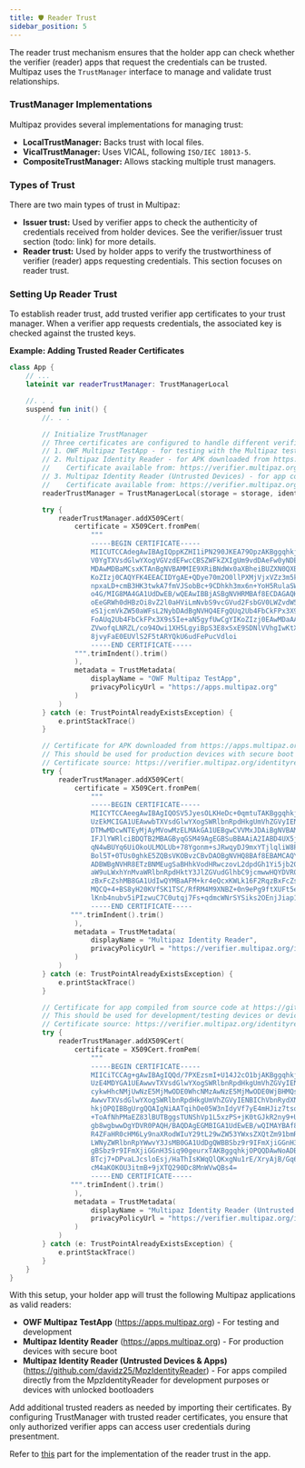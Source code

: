```yaml
---
title: 🛡️ Reader Trust
sidebar_position: 5
---
```


The reader trust mechanism ensures that the holder app can check whether the verifier (reader) apps that request the credentials can be trusted. Multipaz uses the `TrustManager` interface to manage and validate trust relationships.

### TrustManager Implementations

Multipaz provides several implementations for managing trust:

* **LocalTrustManager:** Backs trust with local files.
* **VicalTrustManager:** Uses VICAL, following `ISO/IEC 18013-5`.
* **CompositeTrustManager:** Allows stacking multiple trust managers.

### Types of Trust

There are two main types of trust in Multipaz:

* **Issuer trust:** Used by verifier apps to check the authenticity of credentials received from holder devices. See the verifier/issuer trust section (todo: link) for more details.
* **Reader trust:** Used by holder apps to verify the trustworthiness of verifier (reader) apps requesting credentials. This section focuses on reader trust.

### Setting Up Reader Trust

To establish reader trust, add trusted verifier app certificates to your trust manager. When a verifier app requests credentials, the associated key is checked against the trusted keys.

**Example: Adding Trusted Reader Certificates**

```kotlin
class App {
    // ...
    lateinit var readerTrustManager: TrustManagerLocal

    //. . .
    suspend fun init() {
        //. . .

        // Initialize TrustManager
        // Three certificates are configured to handle different verification scenarios:
        // 1. OWF Multipaz TestApp - for testing with the Multipaz test application
        // 2. Multipaz Identity Reader - for APK downloaded from https://apps.multipaz.org/ (production devices with secure boot)
        //    Certificate available from: https://verifier.multipaz.org/identityreaderbackend/readerRootCert
        // 3. Multipaz Identity Reader (Untrusted Devices) - for app compiled from source code at https://github.com/davidz25/MpzIdentityReader
        //    Certificate available from: https://verifier.multipaz.org/identityreaderbackend/readerRootCertUntrustedDevices
        readerTrustManager = TrustManagerLocal(storage = storage, identifier = "reader")

        try {
            readerTrustManager.addX509Cert(
                certificate = X509Cert.fromPem(
                    """
                    -----BEGIN CERTIFICATE-----
                    MIICUTCCAdegAwIBAgIQppKZHI1iPN290JKEA79OpzAKBggqhkjOPQQDAzArMSkwJwYDVQQDDCBP
                    V0YgTXVsdGlwYXogVGVzdEFwcCBSZWFkZXIgUm9vdDAeFw0yNDEyMDEwMDAwMDBaFw0zNDEyMDEw
                    MDAwMDBaMCsxKTAnBgNVBAMMIE9XRiBNdWx0aXBheiBUZXN0QXBwIFJlYWRlciBSb290MHYwEAYH
                    KoZIzj0CAQYFK4EEACIDYgAE+QDye70m2O0llPXMjVjxVZz3m5k6agT+wih+L79b7jyqUl99sbeU
                    npxaLD+cmB3HK3twkA7fmVJSobBc+9CDhkh3mx6n+YoH5RulaSWThWBfMyRjsfVODkosHLCDnbPV
                    o4G/MIG8MA4GA1UdDwEB/wQEAwIBBjASBgNVHRMBAf8ECDAGAQH/AgEAMFYGA1UdHwRPME0wS6BJ
                    oEeGRWh0dHBzOi8vZ2l0aHViLmNvbS9vcGVud2FsbGV0LWZvdW5kYXRpb24tbGFicy9pZGVudGl0
                    eS1jcmVkZW50aWFsL2NybDAdBgNVHQ4EFgQUq2Ub4FbCkFPx3X9s5Ie+aN5gyfUwHwYDVR0jBBgw
                    FoAUq2Ub4FbCkFPx3X9s5Ie+aN5gyfUwCgYIKoZIzj0EAwMDaAAwZQIxANN9WUvI1xtZQmAKS4/D
                    ZVwofqLNRZL/co94Owi1XH5LgyiBpS3E8xSxE9SDNlVVhgIwKtXNBEBHNA7FKeAxKAzu4+MUf4gz
                    8jvyFaE0EUVlS2F5tARYQkU6udFePucVdloi
                    -----END CERTIFICATE-----
                """.trimIndent().trim()
                ),
                metadata = TrustMetadata(
                    displayName = "OWF Multipaz TestApp",
                    privacyPolicyUrl = "https://apps.multipaz.org"
                )
            )
        } catch (e: TrustPointAlreadyExistsException) {
            e.printStackTrace()
        }

        // Certificate for APK downloaded from https://apps.multipaz.org/
        // This should be used for production devices with secure boot (GREEN state)
        // Certificate source: https://verifier.multipaz.org/identityreaderbackend/readerRootCert
        try {
            readerTrustManager.addX509Cert(
                certificate = X509Cert.fromPem(
                    """
                    -----BEGIN CERTIFICATE-----
                    MIICYTCCAeegAwIBAgIQOSV5JyesOLKHeDc+0qmtuTAKBggqhkjOPQQDAzAzMQswCQYDVQQGDAJV
                    UzEkMCIGA1UEAwwbTXVsdGlwYXogSWRlbnRpdHkgUmVhZGVyIENBMB4XDTI1MDcwNTEyMjAyMVoX
                    DTMwMDcwNTEyMjAyMVowMzELMAkGA1UEBgwCVVMxJDAiBgNVBAMMG011bHRpcGF6IElkZW50aXR5
                    IFJlYWRlciBDQTB2MBAGByqGSM49AgEGBSuBBAAiA2IABD4UX5jabDLuRojEp9rsZkAEbP8Icuj3
                    qN4wBUYq6UiOkoULMOLUb+78Ygonm+sJRwqyDJ9mxYTjlqliW8PpDfulQZejZo2QGqpB9JPInkrC
                    Bol5T+0TUs0ghkE5ZQBsVKOBvzCBvDAOBgNVHQ8BAf8EBAMCAQYwEgYDVR0TAQH/BAgwBgEB/wIB
                    ADBWBgNVHR8ETzBNMEugSaBHhkVodHRwczovL2dpdGh1Yi5jb20vb3BlbndhbGxldC1mb3VuZGF0
                    aW9uLWxhYnMvaWRlbnRpdHktY3JlZGVudGlhbC9jcmwwHQYDVR0OBBYEFM+kr4eQcxKWLk16F2Rq
                    zBxFcZshMB8GA1UdIwQYMBaAFM+kr4eQcxKWLk16F2RqzBxFcZshMAoGCCqGSM49BAMDA2gAMGUC
                    MQCQ+4+BS8yH20KVfSK1TSC/RfRM4M9XNBZ+0n9ePg9ftXUFt5e4lBddK9mL8WznJuoCMFuk8ey4
                    lKnb4nubv5iPIzwuC7C0utqj7Fs+qdmcWNrSYSiks2OEnjJiap1cPOPk2g==
                    -----END CERTIFICATE-----
               """.trimIndent().trim()
                ),
                metadata = TrustMetadata(
                    displayName = "Multipaz Identity Reader",
                    privacyPolicyUrl = "https://verifier.multipaz.org/identityreaderbackend/"
                )
            )
        } catch (e: TrustPointAlreadyExistsException) {
            e.printStackTrace()
        }

        // Certificate for app compiled from source code at https://github.com/davidz25/MpzIdentityReader
        // This should be used for development/testing devices or devices with unlocked bootloaders
        // Certificate source: https://verifier.multipaz.org/identityreaderbackend/readerRootCertUntrustedDevices
        try {
            readerTrustManager.addX509Cert(
                certificate = X509Cert.fromPem(
                    """
                    -----BEGIN CERTIFICATE-----
                    MIICiTCCAg+gAwIBAgIQQd/7PXEzsmI+U14J2cO1bjAKBggqhkjOPQQDAzBHMQswCQYDVQQGDAJV
                    UzE4MDYGA1UEAwwvTXVsdGlwYXogSWRlbnRpdHkgUmVhZGVyIENBIChVbnRydXN0ZWQgRGV2aWNl
                    cykwHhcNMjUwNzE5MjMwODE0WhcNMzAwNzE5MjMwODE0WjBHMQswCQYDVQQGDAJVUzE4MDYGA1UE
                    AwwvTXVsdGlwYXogSWRlbnRpdHkgUmVhZGVyIENBIChVbnRydXN0ZWQgRGV2aWNlcykwdjAQBgcq
                    hkjOPQIBBgUrgQQAIgNiAATqihOe05W3nIdyVf7yE4mHJiz7tsofcmiNTonwYsPKBbJwRTHa7AME
                    +ToAfNhPMaEZ83lBUTBggsTUNShVp1L5xzPS+jK0tGJkR2ny9+UygPGtUZxEOulGK5I8ZId+35Gj
                    gb8wgbwwDgYDVR0PAQH/BAQDAgEGMBIGA1UdEwEB/wQIMAYBAf8CAQAwVgYDVR0fBE8wTTBLoEmg
                    R4ZFaHR0cHM6Ly9naXRodWIuY29tL29wZW53YWxsZXQtZm91bmRhdGlvbi1sYWJzL2lkZW50aXR5
                    LWNyZWRlbnRpYWwvY3JsMB0GA1UdDgQWBBSbz9r9IFmXjiGGnH3Siq90geurxTAfBgNVHSMEGDAW
                    gBSbz9r9IFmXjiGGnH3Siq90geurxTAKBggqhkjOPQQDAwNoADBlAjEAomqjfJe2k162S5Way3sE
                    BTcj7+DPvaLJcsloEsj/HaThIsKWqQlQKxgNu1rE/XryAjB/Gq6UErgWKlspp+KpzuAAWaKk+bMj
                    cM4aKOKOU3itmB+9jXTQ290Dc8MnWVwQBs4=
                    -----END CERTIFICATE-----
               """.trimIndent().trim()
                ),
                metadata = TrustMetadata(
                    displayName = "Multipaz Identity Reader (Untrusted Devices)",
                    privacyPolicyUrl = "https://verifier.multipaz.org/identityreaderbackend/"
                )
            )
        } catch (e: TrustPointAlreadyExistsException) {
            e.printStackTrace()
        }
    }
}
```

With this setup, your holder app will trust the following Multipaz applications as valid readers:
- **OWF Multipaz TestApp** (https://apps.multipaz.org) - For testing and development
- **Multipaz Identity Reader** (https://apps.multipaz.org) - For production devices with secure boot
- **Multipaz Identity Reader (Untrusted Devices & Apps)** (https://github.com/davidz25/MpzIdentityReader) - For apps compiled directly from the MpzIdentityReader for development purposes or devices with unlocked bootloaders

Add additional trusted readers as needed by importing their certificates.
By configuring TrustManager with trusted reader certificates, you ensure that only authorized verifier apps can access user credentials during presentment.

Refer to [this](https://github.com/openwallet-foundation/multipaz-samples/blob/9708cb36f44040ff51b5e0b3b7922175e47462d2/MultipazGettingStartedSample/composeApp/src/commonMain/kotlin/org/multipaz/getstarted/App.kt#L188-L286) part for the implementation of the reader trust in the app.
